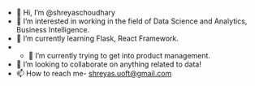 - 👋 Hi, I’m @shreyaschoudhary
- 👀 I’m interested in working in the field of Data Science and Analytics, Business Intelligence.
- 🌱 I’m currently learning Flask, React Framework.
- - 🌱 I’m currently trying to get into product management.
- 💞️ I’m looking to collaborate on anything related to data!
- 📫 How to reach me- shreyas.uoft@gmail.com

<!---
shreyaschoudhary/shreyaschoudhary is a ✨ special ✨ repository because its `README.md` (this file) appears on your GitHub profile.
You can click the Preview link to take a look at your changes.
--->
